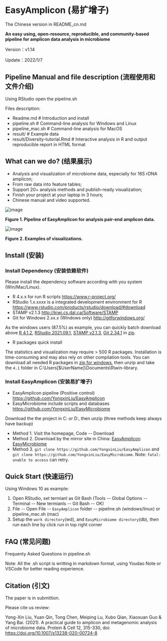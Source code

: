 

# EasyAmplicon (易扩增子)

The Chinese version in README_cn.md

**An easy using, open-resource, reproducible, and community-based pipeline for amplicon data analysis in microbiome**

Version：v1.14

Update：2022/1/7

## Pipeline Manual and file description (流程使用和文件介绍)

Using RStudio open the pipeline.sh

Files description:

- Readme.md # Introduction and install
- pipeline.sh # Command-line analysis for Windows and Linux
- pipeline_mac.sh # Command-line analysis for MacOS
- result/ # Example data
- result/Diversity-tutorial.Rmd # Interactive analysis in R and output reproducible report in HTML format

## What can we do? (结果展示)

- Analysis and visualization of microbiome data, especially for 16S rDNA amplicon;
- From raw data into feature tables;
- Support 20+ analysis methods and publish-ready visualization;
- Finish your project at your laptop in 3 hours;
- Chinese manual and video supported.

![image](http://210.75.224.110/Note/R/amplicon/fig1.png)

**Figure 1. Pipeline of EasyAmplicon for analysis pair-end amplicon data.**


![image](http://210.75.224.110/Note/R/amplicon/fig2.png)

**Figure 2. Examples of visualizations.**

## Install (安装)

### Install Dependency (安装依赖软件)

Please install the dependency software according with you system (Win/Mac/Linux).

- R 4.x.x for run R scripts https://www.r-project.org/
- RStudio 1.x.xxxx is a integrated development environment for R https://www.rstudio.com/products/rstudio/download/#download
- STAMP v2.1.3 http://kiwi.cs.dal.ca/Software/STAMP 
- Git for Windows 2.xx.x (Windows only) http://gitforwindows.org/

As the windows users (87.5%) as example, you can quickly batch download above [R 4.1.2](https://mirrors.tuna.tsinghua.edu.cn/CRAN/bin/windows/base/R-4.1.2-win.exe), [RStudio 2021.09.1](https://download1.rstudio.org/desktop/windows/RStudio-2021.09.1-372.exe), [STAMP v2.1.3](https://github.com/dparks1134/STAMP/releases/download/v2.1.3/STAMP_2_1_3.exe), [Git 2.34.1](https://github.com/git-for-windows/git/releases/download/v2.34.1.windows.1/Git-2.34.1-64-bit.exe) in [zip](http://210.75.224.110/db/win.tar.gz). 

- R packages quick install

The statistics and visualization may require > 500 R packages. Installation is time-consuming and may also rely on other compilation tools. You can download all needed R packages in [zip for windows](http://210.75.224.110/R/4.1.zip), then unzip and take the `4.1` folder in C:\Users\[$UserName]\Documents\R\win-library\.

### Install EasyAmplicon (安装易扩增子)

- EasyAmplicon pipeline (Positive control) https://github.com/YongxinLiu/EasyAmplicon
- EasyMicrobiome include scripts and databases https://github.com/YongxinLiu/EasyMicrobiome

Download the the project in C: or D:, then unzip (three methods keep always have backup)

- Method 1. Visit the homepage, Code -- Download
- Method 2. Download by the mirror site in China: [EasyAmplicon](http://210.75.224.110/db/EasyAmplicon.tar.gz) [EasyMicrobiome](http://210.75.224.110/db/EasyMicrobiome.tar.gz)
- Method 3. `git clone https://github.com/YongxinLiu/EasyAmplicon` and `git clone https://github.com/YongxinLiu/EasyMicrobiome`. Note: `fatal: unable to access` can retry.

## Quick Start (快速运行)

Using Windows 10 as example:

1. Open RStudio, set termianl as Git Bash (Tools -- Global Options -- Terminal -- New termianls -- Git Bash -- OK)
2. File -- Open File -- `EasyAmplicon` folder -- pipeline.sh (windows/linux) or pipeline_mac.sh (mac)
3. Setup the `work directory`(wd), and `EasyMicrobiome directory`(db), then run each line by click run in top right corner

## FAQ (常见问题)

Frequenty Asked Questions in pipeline.sh

Note: All the .sh script is writting in markdown format, using Youdao Note or VSCode for better reading experience.

## Citation (引文)

The paper is in submittion.

Please cite us review:

Yong-Xin Liu, Yuan Qin, Tong Chen, Meiping Lu, Xubo Qian, Xiaoxuan Guo & Yang Bai. (2021). A practical guide to amplicon and metagenomic analysis of microbiome data. Protein & Cell 12, 315-330, doi: https://doi.org/10.1007/s13238-020-00724-8


